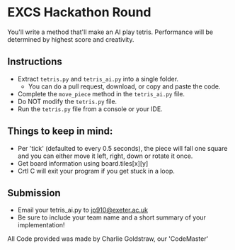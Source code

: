 # EXCS Hackathon Round

You'll write a method that'll make an AI play tetris. Performance will be determined by highest score and creativity.

## Instructions
- Extract `tetris.py` and `tetris_ai.py` into a single folder.
    - You can do a pull request, download, or copy and paste the code.
- Complete the `move_piece` method in the `tetris_ai.py` file.
- Do NOT modify the `tetris.py` file.
- Run the `tetris.py` file from a console or your IDE.

## Things to keep in mind:
- Per 'tick' (defaulted to every 0.5 seconds), the piece will fall one square and you can either move it left, right, down or rotate it once.
- Get board information using board.tiles[x][y]
- Crtl C will exit your program if you get stuck in a loop.

## Submission

- Email your tetris_ai.py to jp910@exeter.ac.uk
- Be sure to include your team name and a short summary of your implementation!

All Code provided was made by Charlie Goldstraw, our 'CodeMaster'
